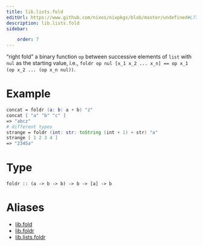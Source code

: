 ```yaml
---
title: lib.lists.fold
editUrl: https://www.github.com/nixos/nixpkgs/blob/master/undefined#L77C11
description: lib.lists.fold
sidebar:

    order: 7
---
```


“right fold” a binary function `op` between successive elements of
`list` with `nul` as the starting value, i.e.,
`foldr op nul [x_1 x_2 ... x_n] == op x_1 (op x_2 ... (op x_n nul))`.

# Example

```nix
concat = foldr (a: b: a + b) "z"
concat [ "a" "b" "c" ]
=> "abcz"
# different types
strange = foldr (int: str: toString (int + 1) + str) "a"
strange [ 1 2 3 4 ]
=> "2345a"
```

# Type

```
foldr :: (a -> b -> b) -> b -> [a] -> b
```


# Aliases

- [lib.fold](/nix-doc-comments/reference/lib/lib-fold)
- [lib.foldr](/nix-doc-comments/reference/lib/lib-foldr)
- [lib.lists.foldr](/nix-doc-comments/reference/lib/lists/lib-lists-foldr)


